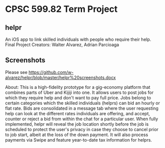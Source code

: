 
# CPSC 599.82 Term Project

## helpr
An iOS app to link skilled individuals with people who require their help.
Final Project Creators: Walter Alvarez, Adrian Parcioaga

## Screenshots
Please see https://github.com/w-alvarez/helpr/blob/master/helpr%20screenshots.docx

About:
This is a high-fidelity prototype for a gig-economy platform that combines parts of Uber and Kijiji into one. It allows users to post jobs for which they require help and don't want to pay full price. Jobs belong to certain categories which the skilled individuals (helprs) can bid an hourly or flat rate. Bids are consolidated in a message tab where the user requesting help can look at the different rates individuals are offering, and accept, counter or reject a bid from within the chat for a particular user. When fully implemented, helpr will reveal the job location shortly before the job is scheduled to protect the user's privacy in case they choose to cancel prior to job start, albeit at the loss of the down payment. It will also process payments via Swipe and feature year-to-date tax information for helprs.
